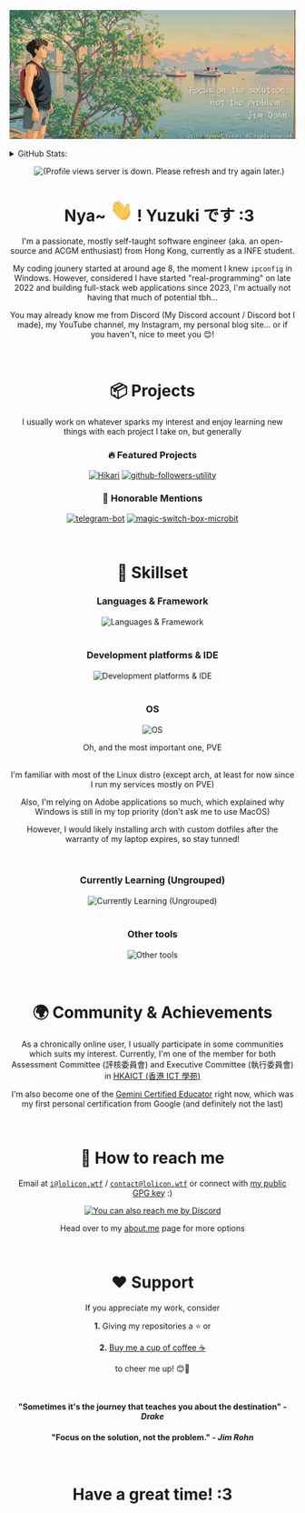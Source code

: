 <!-- PROJECT SHIELDS -->
<!--
*** Markdown "reference style" is used for all links for readability.
*** Reference links are enclosed in brackets [ ] instead of parentheses ( ).
*** See the bottom of this document for the declaration of the reference variables
*** for contributors-url, forks-url, etc. This is an optional, concise syntax you may use.
*** https://www.markdownguide.org/basic-syntax/#reference-style-links
-->


[![Banner](img/banner.jpg)](https://moe.lolicon.wtf)

<details>
  <summary>GitHub Stats:</summary>
  <br>
  <div>&emsp;Just to prove how lazy I am :)</div>
  <br>
  <a href="https://github.com/Yuzuk1Shimotsuki">
    <table>
      <tr>
        <td>
          <img align="center" src="https://github-readme-stats-yuzukishimotsuki.vercel.app/api?username=Yuzuk1Shimotsuki&count_private=true&count_private=true&cache_seconds=15&show_icons=true&show=reviews,discussions_started,discussions_answered,prs_merged,prs_merged_percentage&hide_border=true&icon_color=ffca28&title_color=ffa000" />
        </td>
        <td>
          <img align="center" src="https://github-readme-stats-yuzukishimotsuki.vercel.app/api/top-langs?username=Yuzuk1Shimotsuki&cache_seconds=5&langs_count=8&layout=donut&hide_border=true&title_color=ffa000" />
        </td>
      </tr>
    </table>
  </a>

</details>


<!-- Temp refactor for now -->
<div align="center">

<div id="toc">
  <ul style="list-style: none">
    <summary>
      <img src="https://count.getloli.com/get/@Yuzuk1Shimotsuki?theme=moebooru" alt="(Profile views server is down. Please refresh and try again later.)" height="75">
      <br>
      <h1>
        Nya~ <img src="https://raw.githubusercontent.com/Yuzuk1Shimotsuki/Yuzuk1Shimotsuki/main/img/waving.gif" alt="(Waving.gif)" height="40"> ! Yuzuki です :3
      </h1>
    </summary>
  </ul>
</div>


I'm a passionate, mostly self-taught software engineer (aka. an open-source and ACGM enthusiast) from Hong Kong, currently as a INFE student.

My coding jounery started at around age 8, the moment I knew `ipconfig` in Windows. However, considered I have started "real-programming" on late 2022 and building full-stack web applications since 2023, I'm actually not having that much of potential tbh...

You may already know me from Discord (My Discord account / Discord bot I made), my YouTube channel, my Instagram, my personal blog site... or if you haven't, nice to meet you 😊!

<br>

# 📦 Projects

I usually work on whatever sparks my interest and enjoy learning new things with each project I take on, but generally

### 🔥 Featured Projects

[![Hikari](https://github-readme-stats-yuzukishimotsuki.vercel.app/api/pin?username=HikariApp&repo=Hikari)](https://github.com/HikariApp/Hikari)
[![github-followers-utility](https://github-readme-stats-yuzukishimotsuki.vercel.app/api/pin?username=Yuzuk1Shimotsuki&repo=Emergency-Shutdown-NT)](https://github.com/Yuzuk1Shimotsuki/Emergency-Shutdown-NT)

### 🧠 Honorable Mentions
[![telegram-bot](https://github-readme-stats-yuzukishimotsuki.vercel.app/api/pin?username=Yuzuk1Shimotsuki&repo=telegram-bot)](https://github.com/Yuzuk1Shimotsuki/telegram-bot)
[![magic-switch-box-microbit](https://github-readme-stats-yuzukishimotsuki.vercel.app/api/pin?username=Yuzuk1Shimotsuki&repo=magic-switch-box-microbit)](https://github.com/Yuzuk1Shimotsuki/magic-switch-box-microbit)

<br>

# 🔧 Skillset

### Languages & Framework
<img align="center" src="https://skillicons.dev/icons?i=py,docker,html,js,ts,jquery,react,nginx,nodejs,c,cpp,css,bash,r" alt="Languages & Framework" />
<br>
<br>

### Development platforms & IDE
<img align="center" src="https://skillicons.dev/icons?i=cloudflare,vercel,git,vscode,visualstudio,azure,neovim,linux,pycharm" alt="Development platforms & IDE" />
<br>
<br>

### OS
<img align="center" src="https://skillicons.dev/icons?i=debian,windows,ubuntu,kali,redhat,android" alt="OS" />
<br>

Oh, and the most important one, PVE 
<br>
<br>

I'm familiar with most of the Linux distro (except arch, at least for now since I run my services mostly on PVE)

Also, I'm relying on Adobe applications so much, which explained why Windows is still in my top priority (don't ask me to use MacOS)

However, I would likely installing arch with custom dotfiles after the warranty of my laptop expires, so stay tunned!

<br>

### Currently Learning (Ungrouped)
<img align="center" src="https://skillicons.dev/icons?i=androidstudio,bootstrap,bun,dotnet,electron,tailwind,rust,astro,wordpress,raspberrypi,arch,java,jenkins,mysql,prisma,react,redis,sentry,spring,tailwind,tauri,webpack,vue,workers" alt="Currently Learning (Ungrouped)" />
<br>
<br>

### Other tools
<img align="center" src="https://skillicons.dev/icons?i=au,ae,pr,ps" alt="Other tools" />

<br>
<br>
<br>

# 🌍 Community & Achievements

As a chronically online user, I usually participate in some communities which suits my interest. Currently, I'm one of the member for both Assessment Committee (評核委員會) and Executive Committee (執行委員會) in <a href="https://discord.com/channels/976332206144380958/1113706485831176232">HKAICT (香港 ICT 學苑)</a>

I'm also become one of the [Gemini Certified Educator](https://edu.google.accredible.com/aa074285-0d4d-4061-a5ed-468edcaaa427?key=ea5caf9a2003757da38af25117faeea47ff15a911c5f9a894cea6a902266a2d8#acc.DnWcgB1y) right now, which was my first personal certification from Google (and definitely not the last)

<br>

# 🤝 How to reach me

Email at [`i@lolicon.wtf`](mailto:i@lolicon.wtf) / [`contact@lolicon.wtf`](mailto:contact@lolicon.wtf) or connect with [my public GPG key](https://github.com/Yuzuk1Shimotsuki.gpg) :)

<a href="https://discordapp.com/users/885756325798227988"><img width="400" src="https://api.lolicon.wtf/discord-api/user/885756325798227988" alt="You can also reach me by Discord"></img></a>

Head over to my [about.me](https://about.me/yuzuk1shimotsuki) page for more options

<br>

# ❤️ Support

If you appreciate my work, consider

**1\.** Giving my repositories a ⭐ or

**2\.** [Buy me a cup of coffee ☕][Buy_me_a_coffee]

to cheer me up! 😊🥺

<br>

#### "Sometimes it's the journey that teaches you about the destination" - *Drake*

#### "Focus on the solution, not the problem." - *Jim Rohn*

<br>

# Have a great time! :3

<!--Links in use in this markdown for references-->

[Buy_me_a_coffee]: https://buymeacoffee.com/yuzuk1shimotsuki



<!--
**Yuzuk1Shimotsuki/Yuzuk1Shimotsuki** is a ✨ _special_ ✨ repository because its `README.md` (this file) appears on your GitHub profile.

Here are some ideas to get you started:

Hi 👋, I'm @Yuzuk1Shimotsuki
- 🔭 I’m currently working on ...
- 🌱 I’m currently learning ...
- 👯 I’m looking to collaborate on ...
- 🤔 I’m looking for help with ...
- 💬 Ask me about ...
- 📫 How to reach me: ...
- 😄 Pronouns: ...
- ⚡ Fun fact: ...
-->

